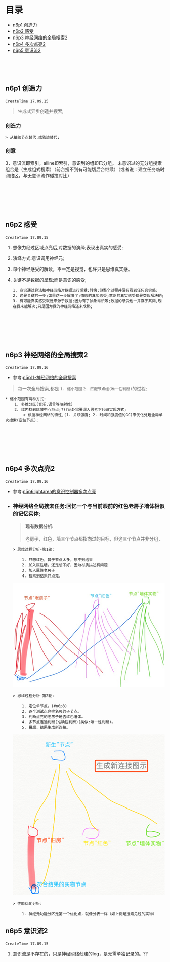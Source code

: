 # 目录

* [n6p1 创造力](#n6p1-创造力)
* [n6p2 感受](#n6p2-感受)
* [n6p3 神经网络的全局搜索2](#n6p3-神经网络的全局搜索2)
* [n6p4 多次点亮2](#n6p4-多次点亮2)
* [n6p5 意识流2](#n6p5-意识流2)


<br><br><br>


## n6p1 创造力
`CreateTime 17.09.15`

> 生成式异步创造并搜索;

### 创造力
	
	> 从抽象节点替代,或轨迹替代;

### 创意

3，意识流即索引，ailine即索引，意识到的组即已分组。
未意识过的无分组搜索组合是（生成组式搜索）（前台搜不到有可能切后台继续）（或者说：建立任务临时网络区，与无意识流作碰撞对比）


<br><br><br><br><br>


## n6p2 感受
`CreateTime 17.09.15`

1. 想像力经过区域点亮后,对数据的演绎;表现出真实的感受;
2. 演绎方式:意识调用神经元;
3. 每个神经感受的解读，不一定是视觉，也许只是思维真实感。

4. 关键不是数据的呈现;而是意识的感受;
	
	```
	1. 意识通过算法和神经网络对数据进行感受;转换;但整个过程并没有看到任何真实感;
	2. 这是关键的一步;如果这一步解决了;情感的真实感受;意识的真实感受都是类似解决的;
	3. 有可能真实感受就是来源于数据;因为有了抽象常识等;数据的感受也一并存于其间,现在我未能解决;只是因为我的神经网络还未成熟;
	```


<br><br><br><br><br>


## n6p3 神经网络的全局搜索2
`CreateTime 17.09.16`

* 参考:[n5p11-神经网络的全局搜索](Note5.md#n5p11-神经网络的全局搜索)

> 每一次全局搜索,都是 `1. 缩小范围` `2. 匹配节点组(唯一性判断)`的过程;

```	
* 缩小范围有两种方式:
	1. 多维分区(音乐,语言等映射维)
	2. 维内找到区域中心节点;???此处需要深入思考下代码实现方式;
		> 根据神经网络的特性,(1. 关联强度; 2. 时间和强度值的GC)来优化处理全局单次搜索(定位节点);
```



<br><br><br><br><br>

## n6p4 多次点亮2
`CreateTime 17.09.16`

* 参考:[n5p6lightarea的意识控制器多次点亮](Note5.md#n5p6lightarea的意识控制器多次点亮)

* ### 神经网络全局搜索任务:回忆一个与当前眼前的红色老房子墙体相似的记忆实体;

	> #### 现有数据分析:
	> 
	> 老房子，红色，墙三个节点都指向过的目标，但这三个节点并非分组，

	```
	> 思维过程分析-第1轮:
		
		1. 只想红色，其子节点太多，想不到结果
		2. 加入属性墙，还是想不好，因为材质描述有问题
		3. 加入属性老房子
		4. 搜索到结果并点亮。
	```
	
	![](img/4.jpg)
	
	```
	> 思维过程分析-第2轮:
	
		1. 定位单节点。(#n6p3)
		2. 逐个测试点亮排名强的子节点。
		3. 判断点亮的老房子是否红色墙体。
		4. 多节点连通判断(准确性判断)(类似:唯一性判断)。
		5. 最后，结果生成新连接。
	```
	
	![](img/5.png)
	
	```
	> 性能优化分析:
	
		1. 神经元功能分区是第一个优化点，就像分表一样（如上例是搜索见过的实物）
	
	```

## n6p5 意识流2
`CreateTime 17.09.15`

1. 意识流是不存在的，只是神经网络创建的log，是无需单独记录的。??







	


	































